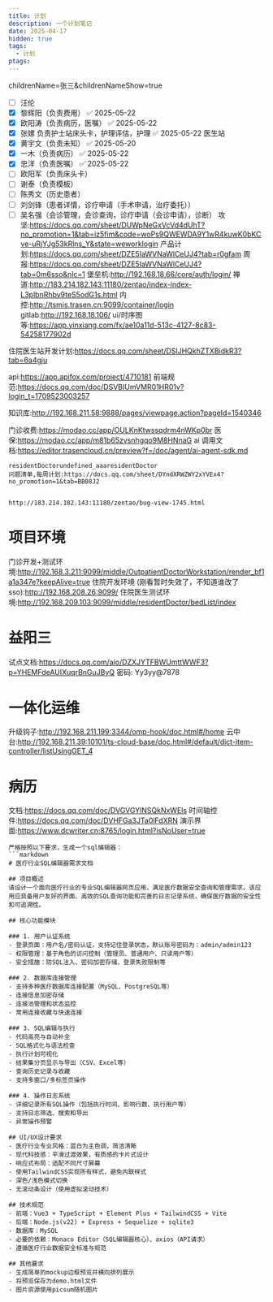 ```yaml
---
title: 计划
description: 一个计划笔记
date: 2025-04-17
hidden: true
tags:
  - 计划
ptags:
---
```

childrenName=张三&childrenNameShow=true
- [ ] 汪伦
- [x] 黎辉阳（负责费用） ✅ 2025-05-22
- [x] 欧阳涛（负责病历，医嘱） ✅ 2025-05-22
- [x] 张嫘 负责护士站床头卡，护理评估，护理 ✅ 2025-05-22
医生站
- [x] 黄宇文（负责未知） ✅ 2025-05-20
- [x] 一木（负责病历） ✅ 2025-05-22
- [x] 忠洋（负责医嘱） ✅ 2025-05-22
- [ ] 欧阳军（负责床头卡）
- [ ] 谢泰（负责模板）
- [ ] 陈秀文（历史患者）
- [ ] 刘剑锋（患者详情，诊疗申请（手术申请，治疗委托））
- [ ] 吴名强（会诊管理，会诊查询，诊疗申请（会诊申请），诊断）
攻坚:https://docs.qq.com/sheet/DUWpNeGxVcVd4dUhT?no_promotion=1&tab=iz5fim&code=woPs9QWEWDA9Y1wR4kuwK0bKCve-uRjYJg53kRlns_Y&state=weworklogin
产品计划:https://docs.qq.com/sheet/DZE5IaWVNaWlCeUJ4?tab=r0gfam
周报:https://docs.qq.com/sheet/DZE5IaWVNaWlCeUJ4?tab=0m6sso&nlc=1
堡垒机:http://192.168.18.66/core/auth/login/
禅道:http://183.214.182.143:11180/zentao/index-index-L3plbnRhby9teS5odG1s.html
内控:http://tsmis.trasen.cn:9099/container/login
gitlab:http://192.168.18.106/
ui/时序图等:https://app.yinxiang.com/fx/ae10a11d-513c-4127-8c83-54258177902d

住院医生站开发计划:https://docs.qq.com/sheet/DSlJHQkhZTXBidkR3?tab=6a4gju

api:https://app.apifox.com/project/4710181
前端规范:https://docs.qq.com/doc/DSVBIUmVMR01HR01v?login_t=1709523003257

知识库:http://192.168.211.58:9888/pages/viewpage.action?pageId=1540346

门诊收费:https://modao.cc/app/OULKnKtwssqdrm4nWKp0br
医保:https://modao.cc/app/m81b65zvsnhgqo9M8HNnaG
ai 调用文档:https://editor.trasencloud.cn/preview?f=/doc/agent/ai-agent-sdk.md

```
residentDoctorundefined_aaaresidentDoctor
问题清单,每周计划:https://docs.qq.com/sheet/DYndXRWZWY2xYVEx4?no_promotion=1&tab=BB08J2


http://183.214.182.143:11180/zentao/bug-view-1745.html
```
# 项目环境
门诊开发+测试环境:http://192.168.3.211:9099/middle/OutpatientDoctorWorkstation/render_bf1a1a347e?keepAlive=true
住院开发环境 (刚看暂时失效了，不知道谁改了 sso):http://192.168.208.26:9099/
住院医生测试环境:http://192.168.209.103:9099/middle/residentDoctor/bedList/index
# 益阳三
试点文档:https://docs.qq.com/aio/DZXJYTFBWUmttWWF3?p=YHEMFdeAUIXuqrBnGuJByQ
密码: Yy3yy@7878
# 一体化运维
升级钩子:http://192.168.211.199:3344/omp-hook/doc.html#/home
云中台:http://192.168.211.39:10101/ts-cloud-base/doc.html#/default/dict-item-controller/listUsingGET_4

# 病历
文档:https://docs.qq.com/doc/DVGVGYlNSQkNxWEls
时间轴控件:https://docs.qq.com/doc/DVHFGa3JTa0lFdXRN
演示界面:https://www.dcwriter.cn:8765/login.html?isNoUser=true
```
严格按照以下要求，生成一个sql编辑器：
```markdown
# 医疗行业SQL编辑器需求文档

## 项目概述
请设计一个面向医疗行业的专业SQL编辑器网页应用，满足医疗数据安全查询和管理需求。该应用应具备用户友好的界面、高效的SQL查询功能和完善的日志记录系统，确保医疗数据的安全性和可追溯性。

## 核心功能模块

### 1. 用户认证系统
- 登录页面：用户名/密码认证，支持记住登录状态，默认账号密码为：admin/admin123
- 权限管理：基于角色的访问控制（管理员、普通用户、只读用户等）
- 安全措施：防SQL注入、密码加密存储、登录失败限制等

### 2. 数据库连接管理
- 支持多种医疗数据库连接配置（MySQL、PostgreSQL等）
- 连接信息加密存储
- 连接池管理和状态监控
- 常用连接收藏与快速连接

### 3. SQL编辑与执行
- 代码高亮与自动补全
- SQL格式化与语法检查
- 执行计划可视化
- 结果集分页显示与导出（CSV、Excel等）
- 查询历史记录与收藏
- 支持多窗口/多标签页操作

### 4. 操作日志系统
- 详细记录所有SQL操作（包括执行时间、影响行数、执行用户等）
- 支持日志筛选、搜索和导出
- 异常操作预警

## UI/UX设计要求
- 医疗行业专业风格：蓝白为主色调，简洁清晰
- 现代科技感：平滑过渡效果，有质感的卡片式设计
- 响应式布局：适配不同尺寸屏幕
- 使用TailwindCSS实现所有样式，避免内联样式
- 深色/浅色模式切换
- 无滚动条设计（使用虚拟滚动技术）

## 技术规范
- 前端：Vue3 + TypeScript + Element Plus + TailwindCSS + Vite
- 后端：Node.js(v22) + Express + Sequelize + sqlite3
- 数据库：MySQL
- 必要的依赖：Monaco Editor（SQL编辑器核心）、axios（API请求）
- 遵循医疗行业数据安全标准与规范

## 其他要求
- 生成简单的mockup边框预览并横向排列展示
- 将预览保存为demo.html文件
- 图片资源使用picsum随机图片
```
```